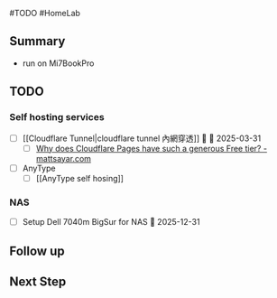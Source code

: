 #TODO #HomeLab

## Summary

- run on Mi7BookPro

## TODO

### Self hosting services
- [ ] [[Cloudflare Tunnel|cloudflare tunnel 內網穿透]] 🔼 📅 2025-03-31
	- [ ] [Why does Cloudflare Pages have such a generous Free tier? - mattsayar.com](https://mattsayar.com/why-does-cloudflare-pages-have-such-a-generous-free-tier/)
- [ ] AnyType
	- [ ] [[AnyType self hosing]]

### NAS
- [ ] Setup Dell 7040m BigSur for NAS 📅 2025-12-31

## Follow up

## Next Step
